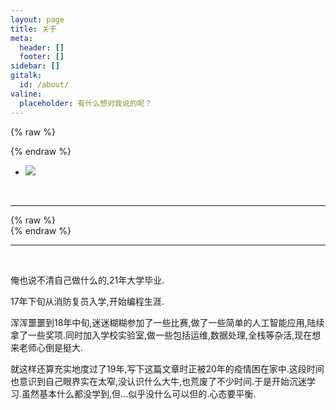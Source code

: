 ```yaml
---
layout: page
title: 关于
meta:
  header: []
  footer: []
sidebar: []
gitalk:
  id: /about/
valine:
  placeholder: 有什么想对我说的呢？
---
```

{% raw %}<div class="style-example example">{% endraw %}
<ul class="pure circle center about"><li><img  src="https://lprintf.github.io/archived-blog1/img/avatar.jpeg"></li></ul>


<center><a href="/"><i href="/" class="fas fa-rss"></i></a>&nbsp;&nbsp;<a href="https://github.com/lprintf"><i class="fab fa-github"></i></a>&nbsp;&nbsp;<a href="https://www.linkedin.com/in/linyujing/"><i class="fab fa-linkedin"></i></a></center>
<hr>
{% raw %}</div>{% endraw %}
<hr><br>

俺也说不清自己做什么的,21年大学毕业.

17年下旬从消防复员入学,开始编程生涯.

浑浑噩噩到18年中旬,迷迷糊糊参加了一些比赛,做了一些简单的人工智能应用,陆续拿了一些奖项.同时加入学校实验室,做一些包括运维,数据处理,全栈等杂活,现在想来老师心倒是挺大.

就这样还算充实地度过了19年,写下这篇文章时正被20年的疫情困在家中.这段时间也意识到自己眼界实在太窄,没认识什么大牛,也荒废了不少时间.于是开始沉迷学习.虽然基本什么都没学到,但...似乎没什么可以但的.心态要平衡.